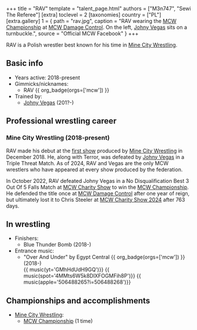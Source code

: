 +++
title = "RAV"
template = "talent_page.html"
authors = ["M3n747", "Sewi The Referee"]
[extra]
toclevel = 2
[taxonomies]
country = ["PL"]
[extra.gallery]
1 = { path = "rav.jpg", caption = "RAV wearing the [MCW Championship](@/c/mcw-championship.md) at [MCW Damage Control](@/e/mcw/2023-12-16-mcw-damage-control.md). On the left, [Johny Vegas](@/w/johny-vegas.md) sits on a turnbuckle.", source = "Official MCW Facebook" }
+++

RAV is a Polish wrestler best known for his time in [Mine City Wrestling](@/o/mcw.md).

## Basic info

* Years active: 2018-present
* Gimmicks/nicknames:
  - RAV {{ org_badge(orgs=['mcw']) }}
* Trained by:
  - [Johny Vegas](@/w/johny-vegas.md) (201?-)

## Professional wrestling career

### Mine City Wrestling (2018-present)

RAV made his debut at the [first show](@/e/mcw/2018-12-08-mcw-show-1.md) produced by [Mine City Wrestling](@/o/mcw.md) in December 2018. He, along with Terror, was defeated by [Johny Vegas](@/w/johny-vegas.md) in a Triple Threat Match. As of 2024, RAV and Vegas are the only MCW wrestlers who have appeared at every show produced by the federation.

In October 2022, RAV defeated Johny Vegas in a No Disqualification Best 3 Out Of 5 Falls Match at [MCW Charity Show](@/e/mcw/2022-10-15-mcw-charity-show.md) to win the [MCW Championship](@/c/mcw-championship.md). He defended the title once at [MCW Damage Control](@/e/mcw/2023-12-16-mcw-damage-control.md) after one year of reign, but ultimately lost it to Chris Steeler at [MCW Charity Show 2024](@/e/mcw/2024-11-16-mcw-charytatywnie.md) after 763 days.

## In wrestling

* Finishers:
  - Blue Thunder Bomb (2018-)
* Entrance music:
  - "Over And Under" by Egypt Central
 {{ org_badge(orgs=['mcw']) }} (2018-) <br>
 {{ music(yt='GMhHdUdH9GQ')}}
 {{ music(spot='4MMts6W5k8DlXFOGMFih8P')}}
 {{ music(apple='506488265?i=506488268')}}

## Championships and accomplishments

* [Mine City Wrestling](@/o/mcw.md):
  - [MCW Championship](@/o/mcw.md) (1 time)
